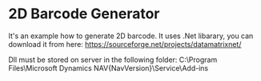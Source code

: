 # 2D Barcode Generator
It's an example how to generate 2D barcode.
It uses .Net libarary, you can download it from here:
https://sourceforge.net/projects/datamatrixnet/

Dll must be stored on server in the following folder:
C:\Program Files\Microsoft Dynamics NAV\{NavVersion}\Service\Add-ins
